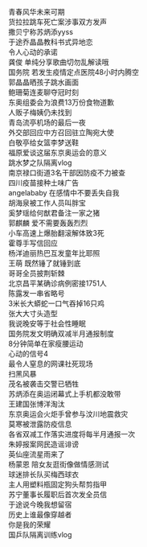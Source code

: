 青春风华未来可期  
货拉拉跳车死亡案涉事双方发声  
撒贝宁称苏炳添yyss  
于途乔晶晶教科书式异地恋  
令人心动的承诺  
龚俊 单纯分享歌曲切勿乱解读哦  
国务院 若发生疫情定点医院48小时内腾空  
郭晶晶晒孩子跳水画面  
鲍珊菊连麦聊夺冠时刻  
东奥组委会为浪费13万份食物道歉  
人贩子梅姨仍未找到  
青岛流亭机场的最后一夜  
外交部回应中方召回驻立陶宛大使  
白敬亭给女篮李梦送鞋  
福原爱谈这届东京奥运会的意义  
跳水梦之队隔离vlog  
南京禄口街道3名干部因防疫不力被查  
四川疫苗接种土味广告  
angelababy 在感情中不要丢失自我  
胡海泉被工作人员叫胖宝  
奚梦瑶给何猷君备注一家之猪  
郭麒麟 爱不需要轰轰烈烈  
小车高速上爆胎翻滚解体致3死  
霍尊手写信回应  
杨洋迪丽热巴互发童年比耶照  
王萌 既然锤了就锤到底  
哥哥全员披荆斩棘  
北京昌平某确诊病例密接1751人  
陈露发一串省略号  
3米长大蟒蛇一口气吞掉16只鸡  
张大大寸头造型  
我说晚安等于社会性睡眠  
国务院发文明确双减半月通报制度  
8分钟简单在家瘦腰运动  
心动的信号4  
最令人窒息的网课社死现场  
扫黑风暴  
茂名被袭击交警已牺牲  
苏炳添在奥运闭幕式上手机都没敢带  
王建国张博洋淘汰  
东京奥运会火炬手曾参与汶川地震救灾  
莫寒被泄露防疫信息  
各省双减工作落实进度将每半月通报一次  
朱婷报案网民造谣诽谤  
英仙座流星雨来了  
杨蒙恩 陪女友逛街像做情感测试  
球迷排长队买梅西球衣  
主人用塑料瓶固定狗头帮剪指甲  
苏宁董事长履职后首次发全员信  
于途说今晚我想留宿  
历史上谁最像穿越者  
你是我的荣耀  
国乒队隔离训练vlog  
